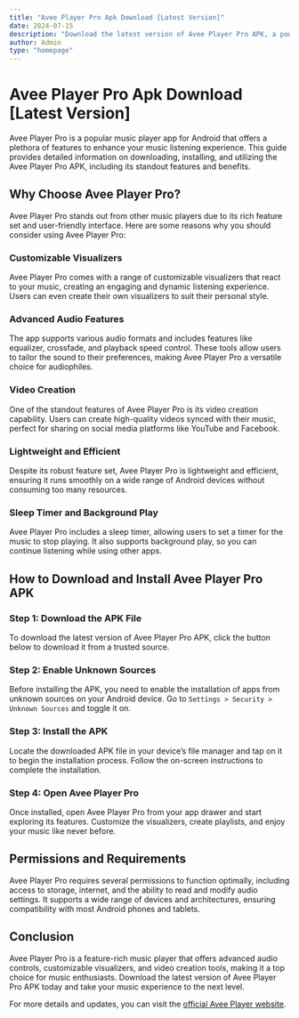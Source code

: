 ```yaml
---
title: "Avee Player Pro Apk Download [Latest Version]"
date: 2024-07-15
description: "Download the latest version of Avee Player Pro APK, a powerful and versatile music player with advanced features and customizable visualizers."
author: Admin
type: "homepage"
---
```


# Avee Player Pro Apk Download [Latest Version]

Avee Player Pro is a popular music player app for Android that offers a plethora of features to enhance your music listening experience. This guide provides detailed information on downloading, installing, and utilizing the Avee Player Pro APK, including its standout features and benefits.

## Why Choose Avee Player Pro?

Avee Player Pro stands out from other music players due to its rich feature set and user-friendly interface. Here are some reasons why you should consider using Avee Player Pro:

### Customizable Visualizers
Avee Player Pro comes with a range of customizable visualizers that react to your music, creating an engaging and dynamic listening experience. Users can even create their own visualizers to suit their personal style.

### Advanced Audio Features
The app supports various audio formats and includes features like equalizer, crossfade, and playback speed control. These tools allow users to tailor the sound to their preferences, making Avee Player Pro a versatile choice for audiophiles.

### Video Creation
One of the standout features of Avee Player Pro is its video creation capability. Users can create high-quality videos synced with their music, perfect for sharing on social media platforms like YouTube and Facebook.

### Lightweight and Efficient
Despite its robust feature set, Avee Player Pro is lightweight and efficient, ensuring it runs smoothly on a wide range of Android devices without consuming too many resources.

### Sleep Timer and Background Play
Avee Player Pro includes a sleep timer, allowing users to set a timer for the music to stop playing. It also supports background play, so you can continue listening while using other apps.

## How to Download and Install Avee Player Pro APK

### Step 1: Download the APK File
To download the latest version of Avee Player Pro APK, click the button below to download it from a trusted source.

### Step 2: Enable Unknown Sources
Before installing the APK, you need to enable the installation of apps from unknown sources on your Android device. Go to `Settings > Security > Unknown Sources` and toggle it on.

### Step 3: Install the APK
Locate the downloaded APK file in your device’s file manager and tap on it to begin the installation process. Follow the on-screen instructions to complete the installation.

### Step 4: Open Avee Player Pro
Once installed, open Avee Player Pro from your app drawer and start exploring its features. Customize the visualizers, create playlists, and enjoy your music like never before.

## Permissions and Requirements

Avee Player Pro requires several permissions to function optimally, including access to storage, internet, and the ability to read and modify audio settings. It supports a wide range of devices and architectures, ensuring compatibility with most Android phones and tablets.

## Conclusion

Avee Player Pro is a feature-rich music player that offers advanced audio controls, customizable visualizers, and video creation tools, making it a top choice for music enthusiasts. Download the latest version of Avee Player Pro APK today and take your music experience to the next level.

For more details and updates, you can visit the [official Avee Player website](http://aveeplayer.com).
